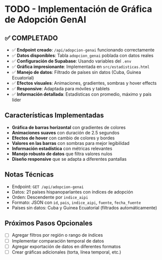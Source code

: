 # TODO - Implementación de Gráfica de Adopción GenAI

## ✅ COMPLETADO
- ✅ **Endpoint creado**: `/api/adopcion-genai` funcionando correctamente
- ✅ **Datos disponibles**: Tabla `adopcion_genai` poblada con datos reales
- ✅ **Configuración de Supabase**: Usando variables del `.env`
- ✅ **Gráfica impresionante**: Implementada en `src/estadisticas.html`
- ✅ **Manejo de datos**: Filtrado de países sin datos (Cuba, Guinea Ecuatorial)
- ✅ **Efectos visuales**: Animaciones, gradientes, sombras y hover effects
- ✅ **Responsive**: Adaptada para móviles y tablets
- ✅ **Información detallada**: Estadísticas con promedio, máximo y país líder

## Características Implementadas
- **Gráfica de barras horizontal** con gradientes de colores
- **Animaciones suaves** con duración de 2.5 segundos
- **Efectos de hover** con cambio de colores y bordes
- **Valores en las barras** con sombras para mejor legibilidad
- **Información estadística** con métricas relevantes
- **Manejo robusto de datos** que filtra valores nulos
- **Diseño responsive** que se adapta a diferentes pantallas

## Notas Técnicas
- Endpoint: `GET /api/adopcion-genai`
- Datos: 21 países hispanoparlantes con índices de adopción
- Orden: Descendente por `indice_aipi`
- Formato: JSON con `id`, `pais`, `indice_aipi`, `fuente`, `fecha_fuente`
- Países sin datos: Cuba y Guinea Ecuatorial (filtrados automáticamente)

## Próximos Pasos Opcionales
- [ ] Agregar filtros por región o rango de índices
- [ ] Implementar comparación temporal de datos
- [ ] Agregar exportación de datos en diferentes formatos
- [ ] Crear gráficas adicionales (torta, línea temporal, etc.)
